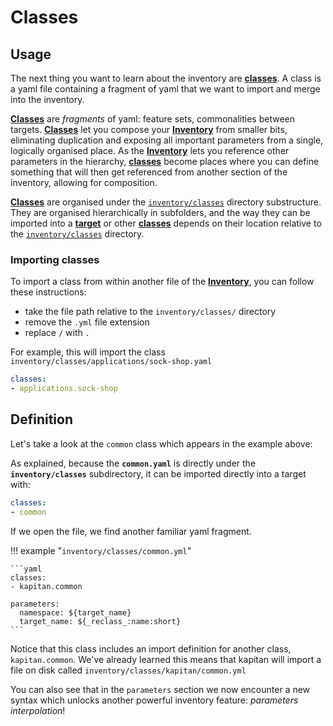 # Classes

## Usage

The next thing you want to learn about the inventory are [**classes**](#classes). A class is a yaml file containing a fragment of yaml that we want to import and merge into the inventory.

[**Classes**](#classes) are *fragments* of yaml: feature sets, commonalities between targets. [**Classes**](#classes) let you compose your [**Inventory**](/inventory/) from smaller bits, eliminating duplication and exposing all important parameters from a single, logically organised place. As the [**Inventory**](#inventory) lets you reference other parameters in the hierarchy, [**classes**](#classes) become places where you can define something that will then get referenced from another section of the inventory, allowing for composition.

[**Classes**](#classes) are organised under the [`inventory/classes`](#classes) directory substructure.
They are organised hierarchically in subfolders, and the way they can be imported into a [**target**](#targets) or other [**classes**](#classes) depends on their location relative to the [`inventory/classes`](#classes) directory.


### Importing classes

To import a class from within another file of the [**Inventory**](#inventory), you can follow these instructions:

* take the file path relative to the `inventory/classes/` directory
* remove the `.yml` file extension
* replace `/` with `.`

For example, this will import the class `inventory/classes/applications/sock-shop.yaml`

```yaml
classes:
- applications.sock-shop
```

## Definition

Let's take a look at the `common` class which appears in the example above:

As explained, because the **`common.yaml`** is directly under the **`inventory/classes`** subdirectory, it can be imported directly into a target with:

```yaml
classes:
- common
```

If we open the file, we find another familiar yaml fragment.

!!! example "`inventory/classes/common.yml`"

    ```yaml
    classes:
    - kapitan.common

    parameters:
      namespace: ${target_name}
      target_name: ${_reclass_:name:short}
    ```

Notice that this class includes an import definition for another class, `kapitan.common`. We've already learned this means that kapitan will import a file on disk called `inventory/classes/kapitan/common.yml`

You can also see that in the `parameters` section we now encounter a new syntax which unlocks another powerful inventory feature: *parameters interpolation*!
